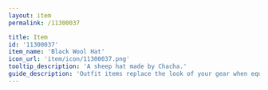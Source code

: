```yaml
---
layout: item
permalink: /11300037

title: Item
id: '11300037'
item_name: 'Black Wool Hat'
icon_url: 'item/icon/11300037.png'
tooltip_description: 'A sheep hat made by Chacha.'
guide_description: 'Outfit items replace the look of your gear when equipped.'
---
```

